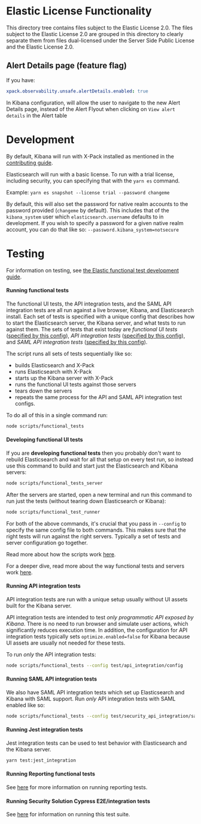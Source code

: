 # Elastic License Functionality

This directory tree contains files subject to the Elastic License 2.0. The files subject
to the Elastic License 2.0 are grouped in this directory to clearly separate them
from files dual-licensed under the Server Side Public License and the Elastic License 2.0.

## Alert Details page (feature flag)

If you have:

```yaml
xpack.observability.unsafe.alertDetails.enabled: true
```
In Kibana configuration, will allow the user to navigate to the new Alert Details page, instead of the Alert Flyout when clicking on `View alert details` in the Alert table



# Development

By default, Kibana will run with X-Pack installed as mentioned in the [contributing guide](../CONTRIBUTING.md).

Elasticsearch will run with a basic license. To run with a trial license, including security, you can specifying that with the `yarn es` command.

Example: `yarn es snapshot --license trial --password changeme`

By default, this will also set the password for native realm accounts to the password provided (`changeme` by default). This includes that of the `kibana_system` user which `elasticsearch.username` defaults to in development. If you wish to specify a password for a given native realm account, you can do that like so: `--password.kibana_system=notsecure`

# Testing

For information on testing, see [the Elastic functional test development guide](https://www.elastic.co/guide/en/kibana/current/development-tests.html).

#### Running functional tests

The functional UI tests, the API integration tests, and the SAML API integration tests are all run against a live browser, Kibana, and Elasticsearch install. Each set of tests is specified with a unique config that describes how to start the Elasticsearch server, the Kibana server, and what tests to run against them. The sets of tests that exist today are *functional UI tests* ([specified by this config](test/functional/config.base.js)), *API integration tests* ([specified by this config](test/api_integration/config.ts)), and *SAML API integration tests* ([specified by this config](test/security_api_integration/saml.config.ts)).

The script runs all sets of tests sequentially like so:
* builds Elasticsearch and X-Pack
* runs Elasticsearch with X-Pack
* starts up the Kibana server with X-Pack
* runs the functional UI tests against those servers
* tears down the servers
* repeats the same process for the API and SAML API integration test configs.

To do all of this in a single command run:

```sh
node scripts/functional_tests
```

#### Developing functional UI tests

If you are **developing functional tests** then you probably don't want to rebuild Elasticsearch and wait for all that setup on every test run, so instead use this command to build and start just the Elasticsearch and Kibana servers:

```sh
node scripts/functional_tests_server
```

After the servers are started, open a new terminal and run this command to run just the tests (without tearing down Elasticsearch or Kibana):

```sh
node scripts/functional_test_runner
```

For both of the above commands, it's crucial that you pass in `--config` to specify the same config file to both commands. This makes sure that the right tests will run against the right servers. Typically a set of tests and server configuration go together.

Read more about how the scripts work [here](../scripts/README.md).

For a deeper dive, read more about the way functional tests and servers work [here](../packages/kbn-test/README.md).

#### Running API integration tests

API integration tests are run with a unique setup usually without UI assets built for the Kibana server.

API integration tests are intended to test _only programmatic API exposed by Kibana_. There is no need to run browser and simulate user actions, which significantly reduces execution time. In addition, the configuration for API integration tests typically sets `optimize.enabled=false` for Kibana because UI assets are usually not needed for these tests.

To run _only_ the API integration tests:

```sh
node scripts/functional_tests --config test/api_integration/config
```

#### Running SAML API integration tests

We also have SAML API integration tests which set up Elasticsearch and Kibana with SAML support. Run _only_ API integration tests with SAML enabled like so:

```sh
node scripts/functional_tests --config test/security_api_integration/saml.config
```

#### Running Jest integration tests

Jest integration tests can be used to test behavior with Elasticsearch and the Kibana server.

```sh
yarn test:jest_integration
```

#### Running Reporting functional tests

See [here](./test/functional/apps/dashboard/reporting/README.md) for more information on running reporting tests.

#### Running Security Solution Cypress E2E/integration tests
See [here](./plugins/security_solution/cypress/README.md) for information on running this test suite.
